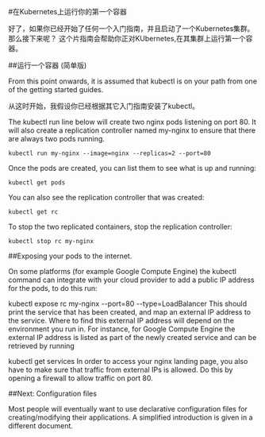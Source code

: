 #在Kubernetes上运行你的第一个容器

好了，如果你已经开始了任何一个入门指南，并且启动了一个Kubernetes集群。那么接下来呢？ 这个片指南会帮助你正对KUbernetes,在其集群上运行第一个容器。

##运行一个容器 (简单版)

From this point onwards, it is assumed that kubectl is on your path from one of the getting started guides.

从这时开始，我假设你已经根据其它入门指南安装了kubectl。

The kubectl run line below will create two nginx pods listening on port 80. It will also create a replication controller named my-nginx to ensure that there are always two pods running.

```
kubectl run my-nginx --image=nginx --replicas=2 --port=80
```
Once the pods are created, you can list them to see what is up and running:

```
kubectl get pods
```
You can also see the replication controller that was created:

```
kubectl get rc
```
To stop the two replicated containers, stop the replication controller:

```
kubectl stop rc my-nginx
```

##Exposing your pods to the internet.

On some platforms (for example Google Compute Engine) the kubectl command can integrate with your cloud provider to add a public IP address for the pods, to do this run:

kubectl expose rc my-nginx --port=80 --type=LoadBalancer
This should print the service that has been created, and map an external IP address to the service. Where to find this external IP address will depend on the environment you run in. For instance, for Google Compute Engine the external IP address is listed as part of the newly created service and can be retrieved by running

kubectl get services
In order to access your nginx landing page, you also have to make sure that traffic from external IPs is allowed. Do this by opening a firewall to allow traffic on port 80.

##Next: Configuration files

Most people will eventually want to use declarative configuration files for creating/modifying their applications. A simplified introduction is given in a different document.

